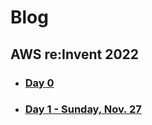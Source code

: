 # Blog

## AWS re:Invent 2022

- ### [Day 0](./posts/2022-11-26-AWS.md)
- ### [Day 1 - Sunday, Nov. 27](./posts/2022-11-27-AWS.md)

